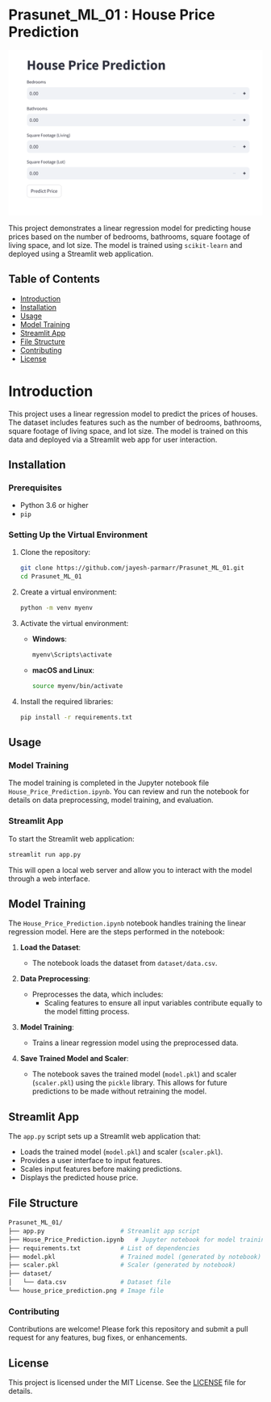 # Prasunet_ML_01 : House Price Prediction

![House Price Prediction](house_price_prediction.png)

This project demonstrates a linear regression model for predicting house prices based on the number of bedrooms, bathrooms, square footage of living space, and lot size. The model is trained using `scikit-learn` and deployed using a Streamlit web application.

## Table of Contents

- [Introduction](#introduction)
- [Installation](#installation)
- [Usage](#usage)
- [Model Training](#model-training)
- [Streamlit App](#streamlit-app)
- [File Structure](#file-structure)
- [Contributing](#contributing)
- [License](#license)

# Introduction

This project uses a linear regression model to predict the prices of houses. The dataset includes features such as the number of bedrooms, bathrooms, square footage of living space, and lot size. The model is trained on this data and deployed via a Streamlit web app for user interaction.

## Installation

### Prerequisites

- Python 3.6 or higher
- `pip`

### Setting Up the Virtual Environment

1. Clone the repository:
    ```bash
    git clone https://github.com/jayesh-parmarr/Prasunet_ML_01.git
    cd Prasunet_ML_01
    ```

2. Create a virtual environment:
    ```bash
    python -m venv myenv
    ```

3. Activate the virtual environment:
    - **Windows**:
      ```bash
      myenv\Scripts\activate
      ```
    - **macOS and Linux**:
      ```bash
      source myenv/bin/activate
      ```

4. Install the required libraries:
    ```bash
    pip install -r requirements.txt
    ```

## Usage

### Model Training

The model training is completed in the Jupyter notebook file `House_Price_Prediction.ipynb`. You can review and run the notebook for details on data preprocessing, model training, and evaluation.

### Streamlit App

To start the Streamlit web application:
```bash
streamlit run app.py
```

This will open a local web server and allow you to interact with the model through a web interface.

## Model Training

The `House_Price_Prediction.ipynb` notebook handles training the linear regression model. Here are the steps performed in the notebook:

1. **Load the Dataset**:
   - The notebook loads the dataset from `dataset/data.csv`.

2. **Data Preprocessing**:
   - Preprocesses the data, which includes:
     - Scaling features to ensure all input variables contribute equally to the model fitting process.

3. **Model Training**:
   - Trains a linear regression model using the preprocessed data.

4. **Save Trained Model and Scaler**:
   - The notebook saves the trained model (`model.pkl`) and scaler (`scaler.pkl`) using the `pickle` library. This allows for future predictions to be made without retraining the model.

## Streamlit App

The `app.py` script sets up a Streamlit web application that:

- Loads the trained model (`model.pkl`) and scaler (`scaler.pkl`).
- Provides a user interface to input features.
- Scales input features before making predictions.
- Displays the predicted house price.

## File Structure
```bash
Prasunet_ML_01/
├── app.py                     # Streamlit app script
├── House_Price_Prediction.ipynb   # Jupyter notebook for model training
├── requirements.txt           # List of dependencies
├── model.pkl                  # Trained model (generated by notebook)
├── scaler.pkl                 # Scaler (generated by notebook)
├── dataset/
│   └── data.csv               # Dataset file
└── house_price_prediction.png # Image file
```

### Contributing

Contributions are welcome! Please fork this repository and submit a pull request for any features, bug fixes, or enhancements.


## License
This project is licensed under the MIT License. See the [LICENSE](LICENSE) file for details.
